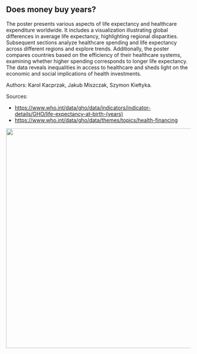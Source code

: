 ## Does money buy years?

The poster presents various aspects of life expectancy and healthcare expenditure worldwide. It includes a visualization illustrating global differences in average life expectancy, highlighting regional disparities. Subsequent sections analyze healthcare spending and life expectancy across different regions and explore trends. Additionally, the poster compares countries based on the efficiency of their healthcare systems, examining whether higher spending corresponds to longer life expectancy. The data reveals inequalities in access to healthcare and sheds light on the economic and social implications of health investments.

Authors: Karol Kacprzak, Jakub Miszczak, Szymon Kiełtyka.

Sources:
- https://www.who.int/data/gho/data/indicators/indicator-details/GHO/life-expectancy-at-birth-(years)
- https://www.who.int/data/gho/data/themes/topics/health-financing


<img src="Kacprzak_Miszczak_Kieltyka.png" align="center" width="600"/>

